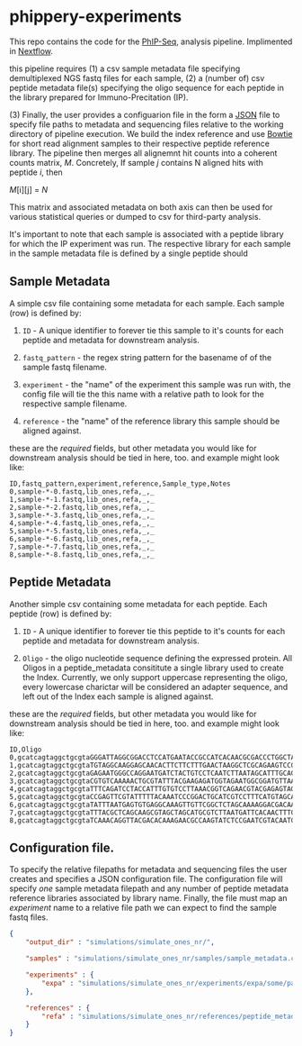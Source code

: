 # phippery-experiments

This repo contains the code for the 
[PhIP-Seq](https://www.nature.com/articles/s41596-018-0025-6), 
analysis pipeline.
Implimented in 
[Nextflow](https://www.nextflow.io/docs/latest/channel.html).

this pipeline requires
(1) a csv sample metadata file specifying demultiplexed NGS fastq files for each sample,
(2) a (number of) csv peptide metadata file(s) specifying the oligo sequence 
for each peptide in the library prepared for Immuno-Precitation (IP).

(3) Finally, the user provides a configuarion file in the form a
[JSON]() 
file to specify file paths to metadata and sequencing files
relative to the working directory of pipeline execution.
We build the index reference
and use
[Bowtie]() 
for short read alignment samples to their respective peptide reference library.
The pipeline then merges all alignemnt hit counts into a coherent counts matrix, _M_. 
Concretely, If sample $j$ contains N aligned hits with peptide $i$, then

_M_[i][j] = _N_

This matrix and associated metadata on both axis
can then be used for various statistical queries
or dumped to csv for third-party analysis. 

It's important to note that each sample is associated with a peptide library
for which the IP experiment was run. The respective library for each sample 
in the sample metadata file is defined by a single peptide 
should


## Sample Metadata

A simple csv file containing some metadata for each sample.
Each sample (row) is defined by:

 1. `ID` <int> - A unique identifier to forever tie this sample to it's
    counts for each peptide and metadata for downstream analysis.

 2. `fastq_pattern` <str> - the regex string pattern for the basename of
    of the sample fastq filename.

 3. `experiment` <str> - the "name" of the experiment this sample was run with,
    the config file will tie the this name with a relative path to look for 
    the respective sample filename.

 4. `reference` <str> - the "name" of the reference library this sample should
    be aligned against. 

these are the _required_ fields, but other metadata you would like for downstream
analysis should be tied in here, too. and example might look like:

```
ID,fastq_pattern,experiment,reference,Sample_type,Notes
0,sample-*-0.fastq,lib_ones,refa,_,_
1,sample-*-1.fastq,lib_ones,refa,_,_
2,sample-*-2.fastq,lib_ones,refa,_,_
3,sample-*-3.fastq,lib_ones,refa,_,_
4,sample-*-4.fastq,lib_ones,refa,_,_
5,sample-*-5.fastq,lib_ones,refa,_,_
6,sample-*-6.fastq,lib_ones,refa,_,_
7,sample-*-7.fastq,lib_ones,refa,_,_
8,sample-*-8.fastq,lib_ones,refa,_,_
```

## Peptide Metadata

Another simple csv containing some metadata for each peptide.
Each peptide (row) is defined by:

 1. `ID` <int> - A unique identifier to forever tie this peptide to it's
    counts for each peptide and metadata for downstream analysis.

 2. `Oligo` <str> - the oligo nucleotide sequence defining the expressed
    protein. All Oligos in a peptide_metadata consititute a single library
    used to create the Index. Currently, we only support uppercase representing
    the oligo, every lowercase charictar will be considered an adapter sequence,
    and left out of the Index each sample is aligned against.

these are the _required_ fields, but other metadata you would like for downstream
analysis should be tied in here, too. and example might look like:

```
ID,Oligo
0,gcatcagtaggctgcgtaGGGATTAGGCGGACCTCCATGAATACCGCCATCACAACGCGACCCTGGCTAGCGGCGTTCACGATCAAAGTTACTTTAGTCATGGCTCCATACtcgttaatatgcctgt
1,gcatcagtaggctgcgtaTGTAGGCAAGGAGCAACACTTCTTCTTTGAACTAAGGCTCGCAGAAGTCCCCCATTCTAGCAGGCCGTGCGATCGGGACCGTCGCTTTATTTCtcgttaatatgcctgt
2,gcatcagtaggctgcgtaGAGAATGGGCCAGGAATGATCTACTGTCCTCAATCTTAATAGCATTTGCACTCACTAGGTAAATTCTAAAAATAACTTAATGCGAATTATGCGtcgttaatatgcctgt
3,gcatcagtaggctgcgtaCGTGTCAAAAACTGCGTATTTACGAAGAGATGGTAGAATGGCGGATGTTAAGATAAGACACGGGGCAGGTTGAATTCCATAAAGTTAGTGGAAtcgttaatatgcctgt
4,gcatcagtaggctgcgtaTTTCAGATCCTACCATTTGTGTCCTTAAACGGTCAGAACGTACGAGAGTAGTATGGGGGTTAAGTGTAAGCAAGATCTGACTTGGCGCATGTCtcgttaatatgcctgt
5,gcatcagtaggctgcgtaCCGAGTTCGTATTTTTACAAATCCCGGACTGCATCGTCCTTTCATGTAGCACGGGCCCTGTGTCAGACGCACGATTTCTCCTAGAATTGCTCTtcgttaatatgcctgt
6,gcatcagtaggctgcgtaTATTTAATGAGTGTGAGGCAAAGTTGTTCGGCTCTAGCAAAAGGACGACAAATGAACTAGCCGGAGAACAGCAGTAGTTAAAAGTTATAAGAAtcgttaatatgcctgt
7,gcatcagtaggctgcgtaTTTACGCTCAGCAAGCGTAGCTAGCATGCGTCTTAATGATTCACAACTTTCCTTTATGCATGAACATTCTCTGTCGCTTGGGGGGATGTACTCtcgttaatatgcctgt
8,gcatcagtaggctgcgtaTCAAACAGGTTACGACACAAAGAACGCCAAGTATCTCCGAATCGTACAATCGTGTAGATTTGTTGAGATAGAGTTAACGTAGAGCGCAATTCAtcgttaatatgcctgt
```

## Configuration file.

To specify the relative filepaths for metadata and sequencing files
the user creates and specifies a JSON configuration file. 
The configuration file will specify _one_ sample metadata filepath
and any number of peptide metadata reference libraries associated by
library name. Finally, the file must map an _experiment_ name to a relative
file path we can expect to find the sample fastq files.

```JSON
{
    "output_dir" : "simulations/simulate_ones_nr/",

    "samples" : "simulations/simulate_ones_nr/samples/sample_metadata.csv",

    "experiments" : {
        "expa" : "simulations/simulate_ones_nr/experiments/expa/some/path/"
    },

    "references" : {
        "refa" : "simulations/simulate_ones_nr/references/peptide_metadata_a.csv"
    }
}
```





